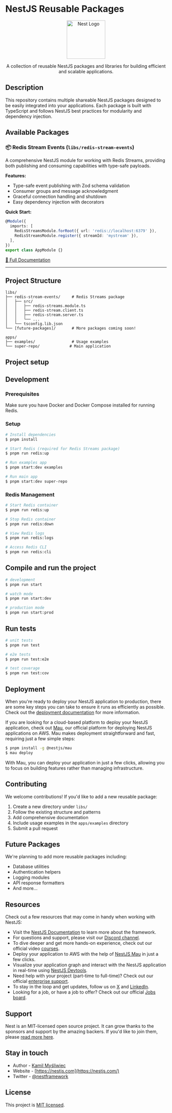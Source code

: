 # NestJS Reusable Packages

<p align="center">
  <a href="http://nestjs.com/" target="blank"><img src="https://nestjs.com/img/logo-small.svg" width="120" alt="Nest Logo" /></a>
</p>

<p align="center">A collection of reusable NestJS packages and libraries for building efficient and scalable applications.</p>

## Description

This repository contains multiple shareable NestJS packages designed to be easily integrated into your applications. Each package is built with TypeScript and follows NestJS best practices for modularity and dependency injection.

## Available Packages

### 📦 Redis Stream Events (`libs/redis-stream-events`)

A comprehensive NestJS module for working with Redis Streams, providing both publishing and consuming capabilities with type-safe payloads.

**Features:**
- Type-safe event publishing with Zod schema validation
- Consumer groups and message acknowledgment
- Graceful connection handling and shutdown
- Easy dependency injection with decorators

**Quick Start:**
```typescript
@Module({
  imports: [
    RedisStreamsModule.forRoot({ url: 'redis://localhost:6379' }),
    RedisStreamsModule.register({ streamId: 'mystream' }),
  ],
})
export class AppModule {}
```

[📖 Full Documentation](README_REDISSTREAMS.md)

---

## Project Structure

```
libs/
├── redis-stream-events/     # Redis Streams package
│   ├── src/
│   │   ├── redis-streams.module.ts
│   │   ├── redis-stream.client.ts
│   │   ├── redis-stream.server.ts
│   │   └── ...
│   └── tsconfig.lib.json
└── [future-packages]/       # More packages coming soon!

apps/
├── examples/                # Usage examples
└── super-repo/             # Main application
```

## Project setup

## Development

### Prerequisites

Make sure you have Docker and Docker Compose installed for running Redis.

### Setup

```bash
# Install dependencies
$ pnpm install

# Start Redis (required for Redis Streams package)
$ pnpm run redis:up

# Run examples app
$ pnpm start:dev examples

# Run main app
$ pnpm start:dev super-repo
```

### Redis Management

```bash
# Start Redis container
$ pnpm run redis:up

# Stop Redis container
$ pnpm run redis:down

# View Redis logs
$ pnpm run redis:logs

# Access Redis CLI
$ pnpm run redis:cli
```

## Compile and run the project

```bash
# development
$ pnpm run start

# watch mode
$ pnpm run start:dev

# production mode
$ pnpm run start:prod
```

## Run tests

```bash
# unit tests
$ pnpm run test

# e2e tests
$ pnpm run test:e2e

# test coverage
$ pnpm run test:cov
```

## Deployment

When you're ready to deploy your NestJS application to production, there are some key steps you can take to ensure it runs as efficiently as possible. Check out the [deployment documentation](https://docs.nestjs.com/deployment) for more information.

If you are looking for a cloud-based platform to deploy your NestJS application, check out [Mau](https://mau.nestjs.com), our official platform for deploying NestJS applications on AWS. Mau makes deployment straightforward and fast, requiring just a few simple steps:

```bash
$ pnpm install -g @nestjs/mau
$ mau deploy
```

With Mau, you can deploy your application in just a few clicks, allowing you to focus on building features rather than managing infrastructure.

## Contributing

We welcome contributions! If you'd like to add a new reusable package:

1. Create a new directory under `libs/`
2. Follow the existing structure and patterns
3. Add comprehensive documentation
4. Include usage examples in the `apps/examples` directory
5. Submit a pull request

## Future Packages

We're planning to add more reusable packages including:
- Database utilities
- Authentication helpers
- Logging modules
- API response formatters
- And more...

## Resources

Check out a few resources that may come in handy when working with NestJS:

- Visit the [NestJS Documentation](https://docs.nestjs.com) to learn more about the framework.
- For questions and support, please visit our [Discord channel](https://discord.gg/G7Qnnhy).
- To dive deeper and get more hands-on experience, check out our official video [courses](https://courses.nestjs.com/).
- Deploy your application to AWS with the help of [NestJS Mau](https://mau.nestjs.com) in just a few clicks.
- Visualize your application graph and interact with the NestJS application in real-time using [NestJS Devtools](https://devtools.nestjs.com).
- Need help with your project (part-time to full-time)? Check out our official [enterprise support](https://enterprise.nestjs.com).
- To stay in the loop and get updates, follow us on [X](https://x.com/nestframework) and [LinkedIn](https://linkedin.com/company/nestjs).
- Looking for a job, or have a job to offer? Check out our official [Jobs board](https://jobs.nestjs.com).

## Support

Nest is an MIT-licensed open source project. It can grow thanks to the sponsors and support by the amazing backers. If you'd like to join them, please [read more here](https://docs.nestjs.com/support).

## Stay in touch

- Author - [Kamil Myśliwiec](https://twitter.com/kammysliwiec)
- Website - [https://nestjs.com](https://nestjs.com/)
- Twitter - [@nestframework](https://twitter.com/nestframework)

## License

This project is [MIT licensed](LICENSE).
